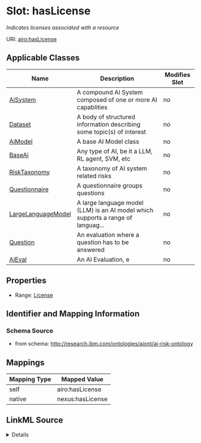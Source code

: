 

# Slot: hasLicense


_Indicates licenses associated with a resource_





URI: [airo:hasLicense](https://w3id.org/airo#hasLicense)



<!-- no inheritance hierarchy -->





## Applicable Classes

| Name | Description | Modifies Slot |
| --- | --- | --- |
| [AiSystem](AiSystem.md) | A compound AI System composed of one or more AI capablities |  no  |
| [Dataset](Dataset.md) | A body of structured information describing some topic(s) of interest |  no  |
| [AiModel](AiModel.md) | A base AI Model class |  no  |
| [BaseAi](BaseAi.md) | Any type of AI, be it a LLM, RL agent, SVM, etc |  no  |
| [RiskTaxonomy](RiskTaxonomy.md) | A taxonomy of AI system related risks |  no  |
| [Questionnaire](Questionnaire.md) | A questionnaire groups questions |  no  |
| [LargeLanguageModel](LargeLanguageModel.md) | A large language model (LLM) is an AI model which supports a range of languag... |  no  |
| [Question](Question.md) | An evaluation where a question has to be answered |  no  |
| [AiEval](AiEval.md) | An AI Evaluation, e |  no  |







## Properties

* Range: [License](License.md)





## Identifier and Mapping Information







### Schema Source


* from schema: http://research.ibm.com/ontologies/aiont/ai-risk-ontology




## Mappings

| Mapping Type | Mapped Value |
| ---  | ---  |
| self | airo:hasLicense |
| native | nexus:hasLicense |




## LinkML Source

<details>
```yaml
name: hasLicense
description: Indicates licenses associated with a resource
from_schema: http://research.ibm.com/ontologies/aiont/ai-risk-ontology
rank: 1000
slot_uri: airo:hasLicense
alias: hasLicense
domain_of:
- Dataset
- RiskTaxonomy
- AiEval
- BaseAi
range: License

```
</details>
